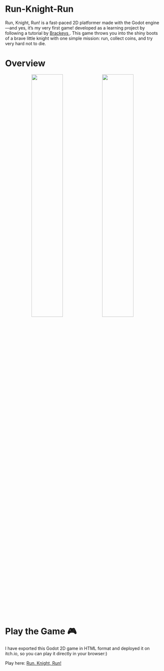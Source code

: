 # Run-Knight-Run

Run, Knight, Run! is a fast-paced 2D platformer made with the Godot engine—and yes, it’s my very first game! developed as a learning project by following a tutorial by <a href = "https://www.youtube.com/watch?v=LOhfqjmasi0" target="blank_"> Brackeys </a>. This game throws you into the shiny boots of a brave little knight with one simple mission: run, collect coins, and try very hard not to die.

# Overview
<p align="center">
  <img src = "https://github.com/user-attachments/assets/22a2eb8e-7f7b-46d5-8ccb-1617d9e38924" width="45%">
  <img src = "https://github.com/user-attachments/assets/5da2bb5a-0307-4b0b-a9ed-f5be6139d853" width="45%">
</p>

#  Play the Game  🎮
I have exported this Godot 2D game in HTML format and deployed it on itch.io, so you can play it directly in your browser:)

Play here:  <a href = "https://golden-fox07.itch.io/run-knight-run" target="blank_"> Run, Knight, Run! </a>
